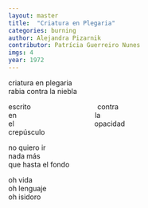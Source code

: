 ```yaml
---
layout: master
title:  "Criatura en Plegaria"
categories: burning
author: Alejandra Pizarnik
contributor: Patrícia Guerreiro Nunes
imgs: 4
year: 1972
---
```


criatura en plegaria  
rabia contra la niebla  

escrito                                  contra  
en                                        la  
el                                         opacidad  
crepúsculo  


no quiero ir  
nada más   
que hasta el fondo  
  

oh vida  
oh lenguaje  
oh isidoro  


